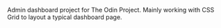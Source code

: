 Admin dashboard project for The Odin Project. Mainly working with CSS Grid to layout a typical dashboard page.